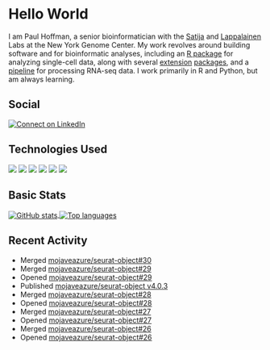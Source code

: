 
<!-- README.md is generated from README.Rmd. Please edit that file -->

# Hello World

I am Paul Hoffman, a senior bioinformatician with the
[Satija](https://satijalab.org) and [Lappalainen](https://tllab.org)
Labs at the New York Genome Center. My work revolves around building
software and for bioinformatic analyses, including an [R
package](https://github.com/satijalab/seurat) for analyzing single-cell
data, along with several
[extension](https://github.com/satijalab/seurat-data)
[packages](https://github.com/mojaveazure/seurat-disk), and a
[pipeline](https://github.com/LappalainenLab/RNApipeline) for processing
RNA-seq data. I work primarily in R and Python, but am always learning.

## Social

<!-- badges: start -->

[![Connect on
LinkedIn](https://img.shields.io/badge/--linkedin?label=LinkedIn&logo=LinkedIn&style=social)](https://www.linkedin.com/in/pauljhoffman)

<!-- badges: end -->

## Technologies Used

<!-- badges: start -->

![](https://img.shields.io/badge/r-%23276DC3.svg?&logo=r&logoColor=white)
![](https://img.shields.io/badge/python%20-%2314354C.svg?&logo=python&logoColor=white)
![](https://img.shields.io/badge/markdown-%23000000.svg?&logo=markdown&logoColor=white)
![](https://img.shields.io/badge/git%20-%23F05033.svg?&logo=git&logoColor=white)
![](https://img.shields.io/badge/github%20-%23121011.svg?&logo=github&logoColor=white)
![](https://img.shields.io/badge/docker%20-%230db7ed.svg?&logo=docker&logoColor=white)
<!-- ![](https://img.shields.io/badge/Google%20Cloud%20-%234285F4.svg?&logo=google-cloud&logoColor=white) -->
<!-- badges: end -->

## Basic Stats

<a href="https://github.com/anuraghazra/github-readme-stats">
<img align="center" src="https://github-readme-stats.vercel.app/api?username=mojaveazure&count_private=true&show_icons=true" alt="GitHub stats" />
</a> <a href="https://github.com/anuraghazra/github-readme-stats">
<img align="center" src="https://github-readme-stats.vercel.app/api/top-langs?username=mojaveazure&layout=compact" alt= "Top languages" />
</a>

## Recent Activity

  - Merged
    [mojaveazure/seurat-object\#30](https://github.com/mojaveazure/seurat-object/pull/30)
  - Merged
    [mojaveazure/seurat-object\#29](https://github.com/mojaveazure/seurat-object/pull/29)
  - Opened
    [mojaveazure/seurat-object\#29](https://github.com/mojaveazure/seurat-object/pull/29)
  - Published [mojaveazure/seurat-object
    v4.0.3](https://github.com/mojaveazure/seurat-object/releases/tag/v4.0.3)
  - Merged
    [mojaveazure/seurat-object\#28](https://github.com/mojaveazure/seurat-object/pull/28)
  - Opened
    [mojaveazure/seurat-object\#28](https://github.com/mojaveazure/seurat-object/pull/28)
  - Merged
    [mojaveazure/seurat-object\#27](https://github.com/mojaveazure/seurat-object/pull/27)
  - Opened
    [mojaveazure/seurat-object\#27](https://github.com/mojaveazure/seurat-object/pull/27)
  - Merged
    [mojaveazure/seurat-object\#26](https://github.com/mojaveazure/seurat-object/pull/26)
  - Opened
    [mojaveazure/seurat-object\#26](https://github.com/mojaveazure/seurat-object/pull/26)
